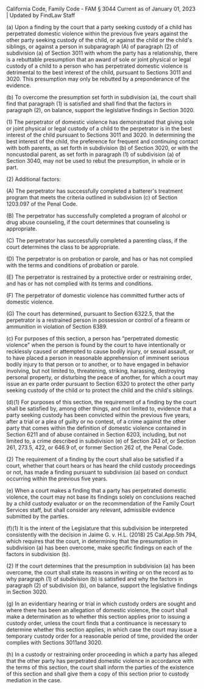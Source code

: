 California Code, Family Code - FAM § 3044
Current as of January 01, 2023 | Updated by FindLaw Staff

(a) Upon a finding by the court that a party seeking custody of a child has perpetrated domestic violence within the previous five years against the other party seeking custody of the child, or against the child or the child's siblings, or against a person in subparagraph (A) of paragraph (2) of subdivision (a) of Section 3011 with whom the party has a relationship, there is a rebuttable presumption that an award of sole or joint physical or legal custody of a child to a person who has perpetrated domestic violence is detrimental to the best interest of the child, pursuant to Sections 3011 and 3020. This presumption may only be rebutted by a preponderance of the evidence.

(b) To overcome the presumption set forth in subdivision (a), the court shall find that paragraph (1) is satisfied and shall find that the factors in paragraph (2), on balance, support the legislative findings in Section 3020.

(1) The perpetrator of domestic violence has demonstrated that giving sole or joint physical or legal custody of a child to the perpetrator is in the best interest of the child pursuant to Sections 3011 and 3020. In determining the best interest of the child, the preference for frequent and continuing contact with both parents, as set forth in subdivision (b) of Section 3020, or with the noncustodial parent, as set forth in paragraph (1) of subdivision (a) of Section 3040, may not be used to rebut the presumption, in whole or in part.

(2) Additional factors:

(A) The perpetrator has successfully completed a batterer's treatment program that meets the criteria outlined in subdivision (c) of Section 1203.097 of the Penal Code.

(B) The perpetrator has successfully completed a program of alcohol or drug abuse counseling, if the court determines that counseling is appropriate.

(C) The perpetrator has successfully completed a parenting class, if the court determines the class to be appropriate.

(D) The perpetrator is on probation or parole, and has or has not complied with the terms and conditions of probation or parole.

(E) The perpetrator is restrained by a protective order or restraining order, and has or has not complied with its terms and conditions.

(F) The perpetrator of domestic violence has committed further acts of domestic violence.

(G) The court has determined, pursuant to Section 6322.5, that the perpetrator is a restrained person in possession or control of a firearm or ammunition in violation of Section 6389.

(c) For purposes of this section, a person has “perpetrated domestic violence” when the person is found by the court to have intentionally or recklessly caused or attempted to cause bodily injury, or sexual assault, or to have placed a person in reasonable apprehension of imminent serious bodily injury to that person or to another, or to have engaged in behavior involving, but not limited to, threatening, striking, harassing, destroying personal property, or disturbing the peace of another, for which a court may issue an ex parte order pursuant to Section 6320 to protect the other party seeking custody of the child or to protect the child and the child's siblings.

(d)(1) For purposes of this section, the requirement of a finding by the court shall be satisfied by, among other things, and not limited to, evidence that a party seeking custody has been convicted within the previous five years, after a trial or a plea of guilty or no contest, of a crime against the other party that comes within the definition of domestic violence contained in Section 6211 and of abuse contained in Section 6203, including, but not limited to, a crime described in subdivision (e) of Section 243 of, or Section 261, 273.5, 422, or 646.9 of, or former Section 262 of, the Penal Code.

(2) The requirement of a finding by the court shall also be satisfied if a court, whether that court hears or has heard the child custody proceedings or not, has made a finding pursuant to subdivision (a) based on conduct occurring within the previous five years.

(e) When a court makes a finding that a party has perpetrated domestic violence, the court may not base its findings solely on conclusions reached by a child custody evaluator or on the recommendation of the Family Court Services staff, but shall consider any relevant, admissible evidence submitted by the parties.

(f)(1) It is the intent of the Legislature that this subdivision be interpreted consistently with the decision in Jaime G. v. H.L. (2018) 25 Cal.App.5th 794, which requires that the court, in determining that the presumption in subdivision (a) has been overcome, make specific findings on each of the factors in subdivision (b).

(2) If the court determines that the presumption in subdivision (a) has been overcome, the court shall state its reasons in writing or on the record as to why paragraph (1) of subdivision (b) is satisfied and why the factors in paragraph (2) of subdivision (b), on balance, support the legislative findings in Section 3020.

(g) In an evidentiary hearing or trial in which custody orders are sought and where there has been an allegation of domestic violence, the court shall make a determination as to whether this section applies prior to issuing a custody order, unless the court finds that a continuance is necessary to determine whether this section applies, in which case the court may issue a temporary custody order for a reasonable period of time, provided the order complies with Sections 3011and 3020.

(h) In a custody or restraining order proceeding in which a party has alleged that the other party has perpetrated domestic violence in accordance with the terms of this section, the court shall inform the parties of the existence of this section and shall give them a copy of this section prior to custody mediation in the case.